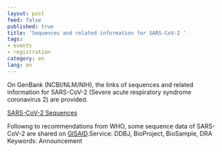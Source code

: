 ```yaml
---
layout: post
feed: false
published: true
title: 'Sequences and related information for SARS-CoV-2 '
tags:
- events
- registration
category: en
lang: en
---
```

On GenBank (NCBI/NLM/NIH), the links of sequences and related information for SARS-CoV-2 (Severe acute respiratory syndrome coronavirus 2) are provided. 

[SARS-CoV-2 Sequences](https://www.ncbi.nlm.nih.gov/genbank/2019-ncov-seqs/)

Followng to recommendations from WHO, some sequence data of SARS-CoV-2 are shared on [GISAID](https://www.gisaid.org/).<span class="faq_category">Service: DDBJ, BioProject, BioSample, DRA</span>
<span class="faq_category">Keywords: Announcement</span>

